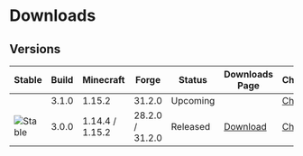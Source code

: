# Downloads
## Versions
| Stable | Build | Minecraft | Forge | Status | Downloads Page | Changelog |
| --- | --- | --- | --- | --- | --- | --- |
|  | 3.1.0 | 1.15.2 | 31.2.0 | Upcoming |  | [Changelog](https://github.com/cctvcraft/modification/wiki/Changelog-3.1.0) |
| ![Stable](https://i.imgur.com/7tPyImr.png) | 3.0.0 | 1.14.4 / 1.15.2 | 28.2.0 / 31.2.0 | Released | [Download](https://github.com/cctvcraft/modification/releases/tag/v3.0.0) | [Changelog](https://github.com/cctvcraft/modification/wiki/Changelog-3.0.0) |
